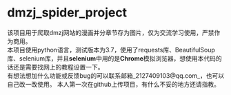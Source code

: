 # dmzj_spider_project
该项目用于爬取dmzj网站的漫画并分章节存为图片，仅为交流学习使用，严禁作为商用。  
本项目使用python语言，测试版本为3.7，使用了requests库、BeautifulSoup库、selenium库，并且**selenium**中用的是**Chrome**模拟浏览器，想使用本代码的话还是需要找网上的教程设置一下。  
有想法想加什么功能或反馈bug的可以联系邮箱_2127409103@qq.com_，也可以自己改一改使用。
本人第一次在github上传项目，有什么不妥的地方还请指教。
